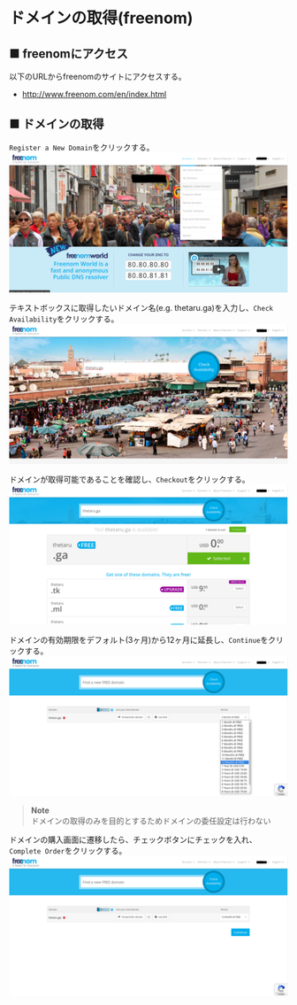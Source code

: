 # ドメインの取得(freenom)
## ■ freenomにアクセス
以下のURLからfreenomのサイトにアクセスする。
- http://www.freenom.com/en/index.html

## ■ ドメインの取得
`Register a New Domain`をクリックする。
![image-01](images/image-01.png)

テキストボックスに取得したいドメイン名(e.g. thetaru.ga)を入力し、`Check Availability`をクリックする。
![image-02](images/image-02.png)

ドメインが取得可能であることを確認し、`Checkout`をクリックする。
![image-03](images/image-03.png)

ドメインの有効期限をデフォルト(3ヶ月)から12ヶ月に延長し、`Continue`をクリックする。
![image-04](images/image-04.png)

> **Note**  
> ドメインの取得のみを目的とするためドメインの委任設定は行わない  

ドメインの購入画面に遷移したら、チェックボタンにチェックを入れ、`Complete Order`をクリックする。
![image-05](images/image-05.png)
